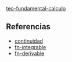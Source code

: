 [teo-fundamental-calculo](pdf/teo-fundamental-calculo.pdf)

## Referencias
- [continuidad](./continuidad.md)
- [fn-integrable](./fn-integrable.md)
- [fn-derivable](./fn-derivable.md)
